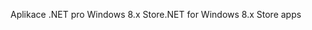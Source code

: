 <span data-ttu-id="9a7b1-101">Aplikace .NET pro Windows 8.x Store</span><span class="sxs-lookup"><span data-stu-id="9a7b1-101">.NET for Windows 8.x Store apps</span></span>